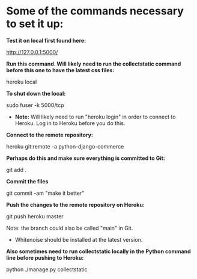 
# Some of the commands necessary to set it up:

**Test it on local first found here:**

 http://127.0.0.1:5000/

**Run this command.  Will likely need to run the collectstatic command before this one to have the latest css files:**

heroku local

**To shut down the local:**

sudo fuser -k 5000/tcp

* **Note:** Will likely need to run "heroku login" in order to connect to Heroku.  Log in to Heroku before you do this.

**Connect to the remote repository:**

heroku git:remote -a python-django-commerce

**Perhaps do this and make sure everything is committed to Git:**

git add .

**Commit the files**

git commit -am "make it better"

**Push the changes to the remote repository on Heroku:**

git push heroku master

Note: the branch could also be called "main" in Git.

* Whitenoise should be installed at the latest version.

**Also sometimes need to run collectstatic locally in the Python command line before pushing to Heroku:**

python ./manage.py collectstatic
